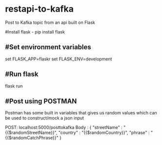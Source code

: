 # restapi-to-kafka
Post to Kafka topic from an api built on Flask

#Install flask
    - pip install flask

#Set environment variables
-------------------------
set FLASK_APP=flaskr
set FLASK_ENV=development

#Run flask
----------
flask run


#Post using POSTMAN
------------------
Postman has some built in variables that gives us random values which can be used to 
construct/mock a json input


POST: localhost:5000/posttokafka
Body : 
{
    "streetName" : "{{$randomStreetName}}",
    "country" : "{{$randomCountry}}",
    "phrase" : "{{$randomCatchPhrase}}"
}